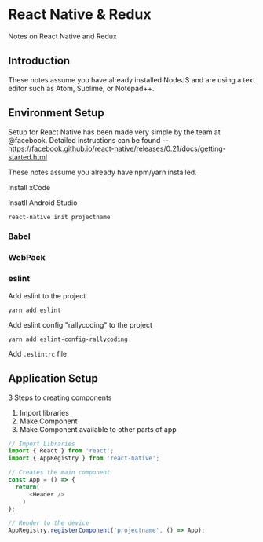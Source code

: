 # React Native & Redux

Notes on React Native and Redux

## Introduction

These notes assume you have already installed NodeJS and are using a text editor such as Atom, Sublime, or Notepad++.

## Environment Setup

Setup for React Native has been made very simple by the team at @facebook. Detailed instructions can be found -- https://facebook.github.io/react-native/releases/0.21/docs/getting-started.html

These notes assume you already have npm/yarn installed. 

Install xCode

Insatll Android Studio

`react-native init projectname`

### Babel


### WebPack


### eslint

Add eslint to the project

`yarn add eslint`

Add eslint config "rallycoding" to the project

`yarn add eslint-config-rallycoding`

Add `.eslintrc` file


## Application Setup

3 Steps to creating components

1. Import libraries
2. Make Component
3. Make Component available to other parts of app

```Javascript
// Import Libraries
import { React } from 'react';
import { AppRegistry } from 'react-native';

// Creates the main component
const App = () => {
  return(
      <Header />
    )
};

// Render to the device
AppRegistry.registerComponent('projectname', () => App);
```
